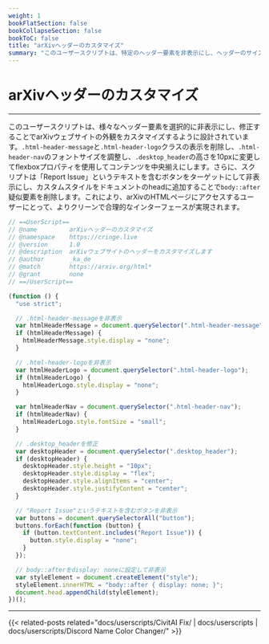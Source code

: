 ```yaml
---
weight: 1
bookFlatSection: false
bookCollapseSection: false
bookToC: false
title: "arXivヘッダーのカスタマイズ"
summary: "このユーザースクリプトは、特定のヘッダー要素を非表示にし、ヘッダーのサイズを変更し、「問題を報告」ボタンを削除することでarXivウェブサイトをカスタマイズします。"
---
```


<!--markdownlint-disable MD025 MD033 -->

# arXivヘッダーのカスタマイズ

---

このユーザースクリプトは、様々なヘッダー要素を選択的に非表示にし、修正することでarXivウェブサイトの外観をカスタマイズするように設計されています。`.html-header-message`と`.html-header-logo`クラスの表示を削除し、`.html-header-nav`のフォントサイズを調整し、`.desktop_header`の高さを10pxに変更してflexboxプロパティを使用してコンテンツを中央揃えにします。さらに、スクリプトは「Report Issue」というテキストを含むボタンをターゲットにして非表示にし、カスタムスタイルをドキュメントのheadに追加することで`body::after`疑似要素を削除します。これにより、arXivのHTMLページにアクセスするユーザーにとって、よりクリーンで合理的なインターフェースが実現されます。

```js
// ==UserScript==
// @name         arXivヘッダーのカスタマイズ
// @namespace    https://cringe.live
// @version      1.0
// @description  arXivウェブサイトのヘッダーをカスタマイズします
// @author       _ka_de
// @match        https://arxiv.org/html*
// @grant        none
// ==/UserScript==

(function () {
  "use strict";

  // .html-header-messageを非表示
  var htmlHeaderMessage = document.querySelector(".html-header-message");
  if (htmlHeaderMessage) {
    htmlHeaderMessage.style.display = "none";
  }

  // .html-header-logoを非表示
  var htmlHeaderLogo = document.querySelector(".html-header-logo");
  if (htmlHeaderLogo) {
    htmlHeaderLogo.style.display = "none";
  }

  var htmlHeaderNav = document.querySelector(".html-header-nav");
  if (htmlHeaderNav) {
    htmlHeaderLogo.style.fontSize = "small";
  }

  // .desktop_headerを修正
  var desktopHeader = document.querySelector(".desktop_header");
  if (desktopHeader) {
    desktopHeader.style.height = "10px";
    desktopHeader.style.display = "flex";
    desktopHeader.style.alignItems = "center";
    desktopHeader.style.justifyContent = "center";
  }

  // "Report Issue"というテキストを含むボタンを非表示
  var buttons = document.querySelectorAll("button");
  buttons.forEach(function (button) {
    if (button.textContent.includes("Report Issue")) {
      button.style.display = "none";
    }
  });

  // body::afterをdisplay: noneに設定して非表示
  var styleElement = document.createElement("style");
  styleElement.innerHTML = "body::after { display: none; }";
  document.head.appendChild(styleElement);
})();
```

---

<!--
HUGO_SEARCH_EXCLUDE_START
-->
{{< related-posts related="docs/userscripts/CivitAI Fix/ | docs/userscripts | docs/userscripts/Discord Name Color Changer/" >}}
<!--
HUGO_SEARCH_EXCLUDE_END
-->
